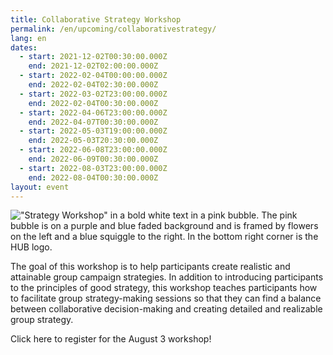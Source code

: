 ```yaml
---
title: Collaborative Strategy Workshop
permalink: /en/upcoming/collaborativestrategy/
lang: en
dates:
  - start: 2021-12-02T00:30:00.000Z
    end: 2021-12-02T02:00:00.000Z
  - start: 2022-02-04T00:00:00.000Z
    end: 2022-02-04T02:30:00.000Z
  - start: 2022-03-02T23:00:00.000Z
    end: 2022-02-04T00:30:00.000Z
  - start: 2022-04-06T23:00:00.000Z
    end: 2022-04-07T00:30:00.000Z
  - start: 2022-05-03T19:00:00.000Z
    end: 2022-05-03T20:30:00.000Z
  - start: 2022-06-08T23:00:00.000Z
    end: 2022-06-09T00:30:00.000Z
  - start: 2022-08-03T23:00:00.000Z
    end: 2022-08-04T00:30:00.000Z
layout: event
---
```

!["Strategy Workshop" in a bold white text in a pink bubble. The pink bubble is on a purple and blue faded background and is framed by flowers on the left and a blue squiggle to the right. In the bottom right corner is the HUB logo.](/media/collaborative_strategy_workshop.png "Collaborative Strategy Workshop")

The goal of this workshop is to help participants create realistic and attainable group campaign strategies. In addition to introducing participants to the principles of good strategy, this workshop teaches participants how to facilitate group strategy-making sessions so that they can find a balance between collaborative decision-making and creating detailed and realizable group strategy.[](https://us02web.zoom.us/meeting/register/tZcrd-igrj8jHdDt23s0ghqOvTb8-Hbk4K_S)

[](https://us02web.zoom.us/meeting/register/tZAlcO2vqzsoG92Cwe8IHkIZdB4-MOWA-cwk)Click here to register for the August 3 workshop!
